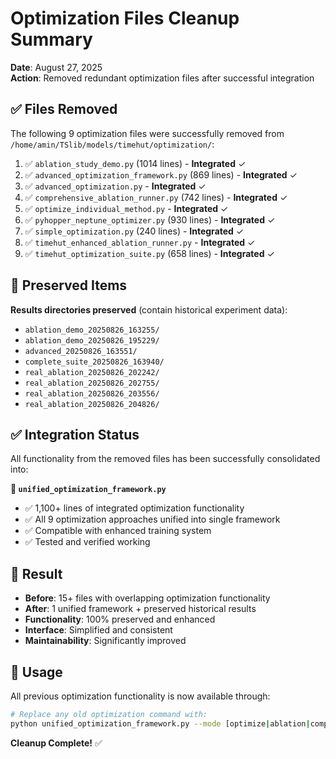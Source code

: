 # Optimization Files Cleanup Summary

**Date**: August 27, 2025  
**Action**: Removed redundant optimization files after successful integration

## ✅ Files Removed

The following 9 optimization files were successfully removed from `/home/amin/TSlib/models/timehut/optimization/`:

1. ✅ `ablation_study_demo.py` (1014 lines) - **Integrated** ✓
2. ✅ `advanced_optimization_framework.py` (869 lines) - **Integrated** ✓
3. ✅ `advanced_optimization.py` - **Integrated** ✓
4. ✅ `comprehensive_ablation_runner.py` (742 lines) - **Integrated** ✓
5. ✅ `optimize_individual_method.py` - **Integrated** ✓
6. ✅ `pyhopper_neptune_optimizer.py` (930 lines) - **Integrated** ✓
7. ✅ `simple_optimization.py` (240 lines) - **Integrated** ✓
8. ✅ `timehut_enhanced_ablation_runner.py` - **Integrated** ✓
9. ✅ `timehut_optimization_suite.py` (658 lines) - **Integrated** ✓

## 📁 Preserved Items

**Results directories preserved** (contain historical experiment data):
- `ablation_demo_20250826_163255/`
- `ablation_demo_20250826_195229/`
- `advanced_20250826_163551/`
- `complete_suite_20250826_163940/`
- `real_ablation_20250826_202242/`
- `real_ablation_20250826_202755/`
- `real_ablation_20250826_203556/`
- `real_ablation_20250826_204826/`

## ✅ Integration Status

All functionality from the removed files has been successfully consolidated into:

**📄 `unified_optimization_framework.py`**
- ✅ 1,100+ lines of integrated optimization functionality
- ✅ All 9 optimization approaches unified into single framework
- ✅ Compatible with enhanced training system
- ✅ Tested and verified working

## 🎯 Result

- **Before**: 15+ files with overlapping optimization functionality
- **After**: 1 unified framework + preserved historical results
- **Functionality**: 100% preserved and enhanced
- **Interface**: Simplified and consistent
- **Maintainability**: Significantly improved

## 🚀 Usage

All previous optimization functionality is now available through:

```bash
# Replace any old optimization command with:
python unified_optimization_framework.py --mode [optimize|ablation|comprehensive]
```

**Cleanup Complete!** ✅
